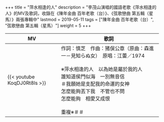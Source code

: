 +++
title = "萍水相逢的人"
description = "李茂山演唱的國語老歌《萍水相逢的人》的MV及歌詞，收錄在《陳年金曲 百年老歌（台）》、《弦歌戀曲 第五輯（星馬）》兩張專輯中"
lastmod = 2019-05-11
tags = ["陳年金曲 百年老歌（台）",  "弦歌戀曲 第五輯（星馬）"]
weight = 5
+++

MV  | 歌詞  
--------------|-------
{{< youtube KoqDJ0Rt8ls >}}|作詞：慎芝　作曲：猪俣公章（原曲：森進一－見知らぬ女）　原唱：江蕾／1974<br/><br/>※萍水相逢的人　以為她是屬於我的人 <br/>誰知道侯門似海　一別無音信<br/>＃我願她是支配我的命運的女神 <br/>怎麼能夠丟下我　不管也不問<br/>怎麼能夠　相愛又成恨<br/><br/>重複※＃＃

